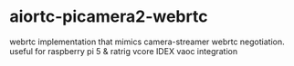 # aiortc-picamera2-webrtc
webrtc implementation that mimics camera-streamer webrtc negotiation. useful for raspberry pi 5 &amp; ratrig vcore IDEX vaoc integration
